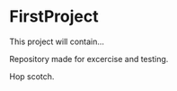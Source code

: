 # FirstProject

This project will contain...

Repository made for excercise and testing.

Hop scotch.